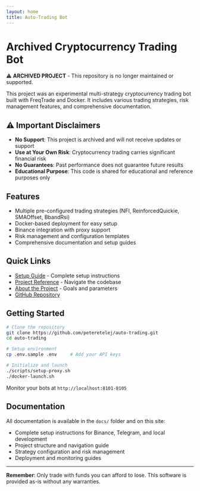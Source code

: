 ```yaml
---
layout: home
title: Auto-Trading Bot
---
```


# Archived Cryptocurrency Trading Bot

⚠️ **ARCHIVED PROJECT** - This repository is no longer maintained or supported.

This project was an experimental multi-strategy cryptocurrency trading bot built with FreqTrade and Docker. It includes various trading strategies, risk management features, and comprehensive documentation.

## ⚠️ Important Disclaimers

- **No Support**: This project is archived and will not receive updates or support
- **Use at Your Own Risk**: Cryptocurrency trading carries significant financial risk
- **No Guarantees**: Past performance does not guarantee future results
- **Educational Purpose**: This code is shared for educational and reference purposes only

## Features

- Multiple pre-configured trading strategies (NFI, ReinforcedQuickie, SMAOffset, BbandRsi)
- Docker-based deployment for easy setup
- Binance integration with proxy support
- Risk management and configuration templates
- Comprehensive documentation and setup guides

## Quick Links

- [Setup Guide](docs/setup-guide/) - Complete setup instructions
- [Project Reference](docs/project-reference-guide/) - Navigate the codebase
- [About the Project](docs/about-project/) - Goals and parameters
- [GitHub Repository](https://github.com/peteretelej/auto-trading)

## Getting Started

```bash
# Clone the repository
git clone https://github.com/peteretelej/auto-trading.git
cd auto-trading

# Setup environment
cp .env.sample .env     # Add your API keys

# Initialize and launch
./scripts/setup-proxy.sh
./docker-launch.sh
```

Monitor your bots at `http://localhost:8101-8105`

## Documentation

All documentation is available in the `docs/` folder and on this site:

- Complete setup instructions for Binance, Telegram, and local development
- Project structure and navigation guide
- Strategy configuration and risk management
- Deployment and monitoring guides

---

**Remember**: Only trade with funds you can afford to lose. This software is provided as-is without any warranties.